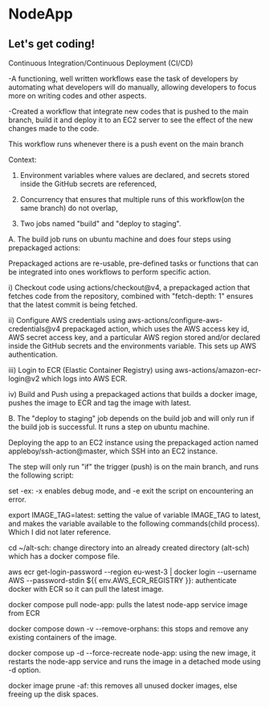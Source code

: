 # NodeApp

## Let's get coding!

Continuous Integration/Continuous Deployment (CI/CD)

-A functioning, well written workflows ease the task of developers by automating what developers will do manually, allowing developers to focus more on writing codes and other aspects.

-Created a workflow that integrate new codes that is pushed to the main branch, build it and deploy it to an EC2 server to see the effect of the new changes made to the code.

This workflow runs whenever there is a push event on the main branch

Context:

1. Environment variables where values are declared, and secrets stored inside the GitHub secrets are referenced,

2. Concurrency that ensures that multiple runs of this workflow(on the same branch) do not overlap,

3. Two jobs named "build" and "deploy to staging".

A. The build job runs on ubuntu machine and does four steps using prepackaged actions:

Prepackaged actions are re-usable, pre-defined tasks or functions that can be integrated into ones workflows to perform specific action.

i) Checkout code using actions/checkout@v4, a prepackaged action that fetches code from the repository, combined with "fetch-depth: 1" ensures that the latest commit is being fetched.

ii) Configure AWS credentials using aws-actions/configure-aws-credentials@v4 prepackaged action, which uses the AWS access key id, AWS secret access key, and a particular AWS region stored and/or declared inside the GitHub secrets and the environments variable. This sets up AWS authentication.

iii) Login to ECR (Elastic Container Registry) using aws-actions/amazon-ecr-login@v2 which logs into AWS ECR.

iv) Build and Push using a prepackaged actions that builds a docker image, pushes the image to ECR and tag the image with latest.

B. The "deploy to staging" job depends on the build job and will only run if the build job is successful. It runs a step on ubuntu machine.

Deploying the app to an EC2 instance using the prepackaged action named appleboy/ssh-action@master, which SSH into an EC2 instance.

The step will only run "if" the trigger (push) is on the main branch, and runs the following script:

set -ex: -x enables debug mode, and -e exit the script on encountering an error.

export IMAGE_TAG=latest: setting the value of variable IMAGE_TAG to latest, and makes the variable available to the following commands(child process). Which I did not later reference.

cd ~/alt-sch: change directory into an already created directory (alt-sch) which has a docker compose file.

aws ecr get-login-password --region eu-west-3 | docker login --username AWS --password-stdin ${{ env.AWS_ECR_REGISTRY }}: authenticate docker with ECR so it can pull the latest image.

docker compose pull node-app: pulls the latest node-app service image from ECR

docker compose down -v --remove-orphans: this stops and remove any existing containers of the image.

docker compose up -d --force-recreate node-app: using the new image, it restarts the node-app service and runs the image in a detached mode using -d option.

docker image prune -af: this removes all unused docker images, else freeing up the disk spaces.
